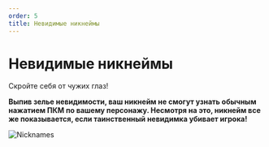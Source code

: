 ```yaml
---
order: 5
title: Невидимые никнеймы
---
```


# Невидимые никнеймы
Скройте себя от чужих глаз!

**Выпив зелье невидимости, ваш никнейм не смогут узнать обычным нажатием ПКМ по вашему персонажу.
Несмотря на это, никнейм все же показывается, если таинственный невидимка убивает игрока!**

![Nicknames](/nicknames.gif)